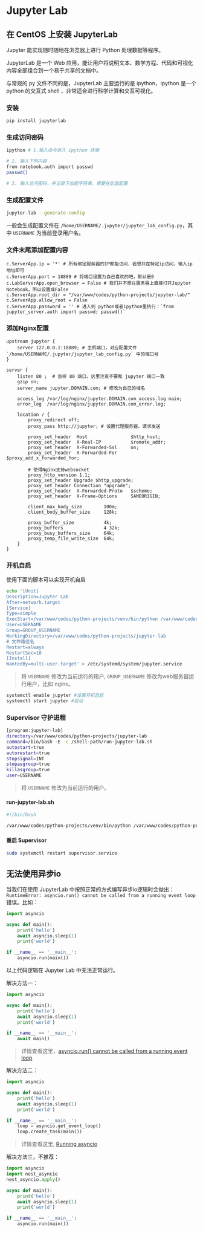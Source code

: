 # Jupyter Lab

## 在 CentOS 上安装 JupyterLab

Jupyter 能实现随时随地在浏览器上进行 Python 处理数据等程序。

JupyterLab 是一个 Web 应用，能让用户将说明文本、数学方程、代码和可视化内容全部组合到一个易于共享的文档中。

与常规的 py 文件不同的是，JupyterLab 主要运行的是 ipython，ipython 是一个 python 的交互式 shell ，非常适合进行科学计算和交互可视化。

### 安装

```bash
pip install jupyterlab
```

### 生成访问密码

```bash
ipython # 1.输入命令进入 ipython 终端

# 2. 输入下列内容
from notebook.auth import passwd
passwd()

# 3. 输入访问密码，并记录下加密字符串，需要在后面配置
```


### 生成配置文件

```bash
jupyter-lab --generate-config
```

一般会生成配置文件在 `/home/USERNAME/.jupyter/jupyter_lab_config.py`，其中 `USERNAME` 为当前登录用户名。

### 文件末尾添加配置内容

```
c.ServerApp.ip = '*' # 所有绑定服务器的IP都能访问，若想只在特定ip访问，输入ip地址即可
c.ServerApp.port = 18889 # 将端口设置为自己喜欢的吧，默认是0
c.LabServerApp.open_browser = False # 我们并不想在服务器上直接打开Jupyter Notebook，所以设置成False
c.ServerApp.root_dir = "/var/www/codes/python-projects/jupyter-lab/"
c.ServerApp.allow_root = False
c.ServerApp.password = '' # 进入到 python或者ipython里执行：`from jupyter_server.auth import passwd; passwd()`
```

### 添加Nginx配置

```nginx
upstream jupyter {
    server 127.0.0.1:18889; # 主机端口，对应配置文件 `/home/USERNAME/.jupyter/jupyter_lab_config.py` 中的端口号
}

server {
    listen 80 ;  # 监听 80 端口，这里注意不要和 jupyter 端口一致
    gzip on;
    server_name jupyter.DOMAIN.com; # 修改为自己的域名

    access_log /var/log/nginx/jupyter.DOMAIN.com_access.log main;
    error_log  /var/log/nginx/jupyter.DOMAIN.com_error.log;

    location / {
        proxy_redirect off;
        proxy_pass http://jupyter; # 设置代理服务器，请求发送

        proxy_set_header  Host                $http_host;
        proxy_set_header  X-Real-IP           $remote_addr;
        proxy_set_header  X-Forwarded-Ssl     on;
        proxy_set_header  X-Forwarded-For     $proxy_add_x_forwarded_for;

        # 使得Nginx支持websocket
        proxy_http_version 1.1;
        proxy_set_header Upgrade $http_upgrade;
        proxy_set_header Connection "upgrade";
        proxy_set_header  X-Forwarded-Proto   $scheme;
        proxy_set_header  X-Frame-Options     SAMEORIGIN;

        client_max_body_size        100m;
        client_body_buffer_size     128k;

        proxy_buffer_size           4k;
        proxy_buffers               4 32k;
        proxy_busy_buffers_size     64k;
        proxy_temp_file_write_size  64k;
    }
}
```


### 开机自启

使用下面的脚本可以实现开机自启

```bash
echo '[Unit]
Description=Jupyter Lab
After=network.target
[Service]
Type=simple
ExecStart=/var/www/codes/python-projects/venv/bin/python /var/www/codes/python-projects/venv/bin/jupyter-lab --config=/home/USERNAME/.jupyter/jupyter_lab_config.py
User=USERNAME
Group=GROUP_USERNAME
WorkingDirectory=/var/www/codes/python-projects/jupyter-lab
# 文件路径名
Restart=always
RestartSec=10
[Install]
WantedBy=multi-user.target' > /etc/systemd/system/jupyter.service
```

> 将 `USERNAME` 修改为当前运行的用户, `GROUP_USERNAME` 修改为web服务器运行用户，比如 nginx。

```bash
systemctl enable jupyter #设置开机自启
systemctl start jupyter #启动
```

### Supervisor 守护进程

```bash
[program:jupyter-lab]
directory=/var/www/codes/python-projects/jupyter-lab
command=/bin/bash -E -c /shell-path/run-jupyter-lab.sh
autostart=true
autorestart=true
stopsignal=INT
stopasgroup=true
killasgroup=true
user=USERNAME
```
> 将 `USERNAME` 修改为当前运行的用户。

#### run-jupyter-lab.sh

```bash
#!/bin/bash

/var/www/codes/python-projects/venv/bin/python /var/www/codes/python-projects/venv/bin/jupyter-lab --config=/home/USERNAME/.jupyter/jupyter_lab_config.py
```

#### 重启 Supervisor
```bash
sudo systemctl restart supervisor.service
```

## 无法使用异步io

当我们在使用 JupyterLab 中按照正常的方式编写异步io逻辑时会抛出：`RuntimeError: asyncio.run() cannot be called from a running event loop` 错误。比如：

```python
import asyncio

async def main():
    print('hello')
    await asyncio.sleep(1)
    print('world')

if __name__ == '__main__':
    asyncio.run(main())
```

以上代码逻辑在 Jupyter Lab 中无法正常运行。

解决方法一：
```python {9}
import asyncio

async def main():
    print('hello')
    await asyncio.sleep(1)
    print('world')

if __name__ == '__main__':
    await main()
```
> 详情查看这里，[asyncio.run() cannot be called from a running event loop](https://stackoverflow.com/questions/55409641/asyncio-run-cannot-be-called-from-a-running-event-loop)

解决方法二：
```python {9-10}
import asyncio

async def main():
    print('hello')
    await asyncio.sleep(1)
    print('world')

if __name__ == '__main__':
    loop = asyncio.get_event_loop()
    loop.create_task(main())
```
> 详情查看这里, [Running asyncio](https://nocomplexity.com/documents/jupyterlab/tip-asyncio.html)

解决方法三，不推荐：

```python {2-3}
import asyncio
import nest_asyncio
nest_asyncio.apply()

async def main():
    print('hello')
    await asyncio.sleep(1)
    print('world')

if __name__ == '__main__':
    asyncio.run(main())
```